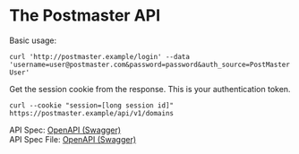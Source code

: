 # The Postmaster API


Basic usage:  
```
curl 'http://postmaster.example/login' --data 'username=user@postmaster.com&password=password&auth_source=PostMaster User'
```
Get the session cookie from the response. This is your authentication token.

```
curl --cookie "session=[long session id]" https://postmaster.example/api/v1/domains
```

API Spec: [OpenAPI (Swagger)](/Api/openAPI-spec.html)  
API Spec File: [OpenAPI (Swagger)](/Api/openAPI-spec.yml)

